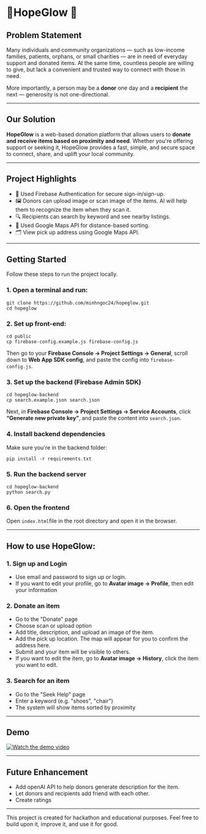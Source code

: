 # 🌟HopeGlow 🌟 

## Problem Statement

Many individuals and community organizations — such as low-income families, patients, orphans, or small charities — are in need of everyday support and donated items. At the same time, countless people are willing to give, but lack a convenient and trusted way to connect with those in need.

More importantly, a person may be a **donor** one day and a **recipient** the next — generosity is not one-directional.

---

## Our Solution

**HopeGlow** is a web-based donation platform that allows users to **donate and receive items based on proximity and need**. Whether you're offering support or seeking it, HopeGlow provides a fast, simple, and secure space to connect, share, and uplift your local community.

---
## Project Highlights
- 🔐 Used Firebase Authentication for secure sign-in/sign-up.
- 🖼️ Donors can upload image or scan image of the items. AI will help them to recognize the item when they scan it.
- 🔍 Recipients can search by keyword and see nearby listings.
- 📍 Used Google Maps API for distance-based sorting.
- 🗂️ View pick up address using Google Maps API.

---

## Getting Started
Follow these steps to run the project locally.
### 1. Open a terminal and run: 
```
git clone https://github.com/minhngoc24/hopeglow.git
cd hopeglow
```
### 2. Set up front-end:
```
cd public
cp firebase-config.example.js firebase-config.js
```
Then go to your **Firebase Console → Project Settings → General**, scroll down to **Web App SDK config**, and paste the config into `firebase-config.js`.

### 3. Set up the backend (Firebase Admin SDK)
```
cd hopeglow-backend
cp search.example.json search.json
```
Next, in **Firebase Console → Project Settings → Service Accounts**, click **“Generate new private key”**, and paste the content into `search.json`.

### 4. Install backend dependencies
Make sure you're in the backend folder:
```
pip install -r requirements.txt
```
### 5. Run the backend server
```
cd hopeglow-backend
python search.py
```
### 6. Open the frontend
Open `index.html`file in the root directory and open it in the browser. 

---

## How to use HopeGlow:
### 1. Sign up and Login
- Use email and password to sign up or login.
- If you want to edit your profile, go to **Avatar image → Profile**, then edit your information

### 2. Donate an item
- Go to the "Donate" page
- Choose scan or upload option
- Add title, description, and upload an image of the item.
- Add the pick up location. The map will appear for you to confirm the address here.
- Submit and your item will be visible to others.
- If you want to edit the item, go to **Avatar image → History**, click the item you want to edit.
  
### 3. Search for an item
- Go to the "Seek Help" page
- Enter a keyword (e.g. "shoes", "chair")
- The system will show items sorted by proximity

---
## Demo

[![Watch the demo video](https://img.youtube.com/vi/IkO9sxajr-0/0.jpg)](https://youtu.be/IkO9sxajr-0)

---
## Future Enhancement
- Add openAI API to help donors generate description for the item.
- Let donors and recipients add friend with each other.
- Create ratings
---
This project is created for hackathon and educational purposes. Feel free to build upon it, improve it, and use it for good.
